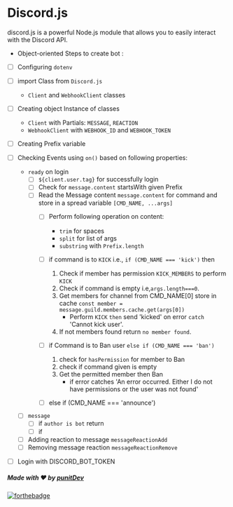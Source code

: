 # Discord.js

discord.js is a powerful Node.js module that allows you to easily interact with the Discord API.

- Object-oriented
Steps to create bot :

- [ ] Configuring `dotenv`
- [ ] import Class from `Discord.js`
  - `Client` and `WebhookClient` classes
- [ ] Creating object Instance of classes
  - `Client` with Partials: `MESSAGE`, `REACTION`
  - `WebhookClient` with `WEBHOOK_ID` and `WEBHOOK_TOKEN`
- [ ] Creating Prefix variable
- [ ] Checking Events using `on()` based on following properties:
  - `ready` on login
    - [ ] `${client.user.tag}` for successfully login
    - [ ] Check for `message.content` startsWith given Prefix
    - [ ] Read the Message content `message.content` for command and store in a spread variable `[CMD_NAME, ...args]`
        - [ ] Perform following operation on content:
            - `trim` for spaces
            - `split` for list of args
            - `substring` with `Prefix.length`
      
      - [ ] if command is to `KICK` i.e., `if (CMD_NAME === 'kick')` then
        1. Check if member has permission `KICK_MEMBERS` to perform `KICK`
        2. Check if command is empty i.e,`args.length===0`.
        3. Get members for channel from CMD_NAME[0] store in cache `const member = message.guild.members.cache.get(args[0])`
            - Perform `KICK` `then` send 'kicked' on error `catch` 'Cannot kick user'.
        4. If not members found return `no member found`.

      - [ ] if Command is to Ban user `else if (CMD_NAME === 'ban')`
        1. check for `hasPermission` for member to Ban
        2. check if command given is empty
        3. Get the permitted member then Ban
            - if error catches 'An error occurred. Either I do not have permissions or the user was not found'
      - [ ] else if (CMD_NAME === 'announce')
  - [ ] `message`
    - [ ] if `author is bot` return
    - [ ] if 
  - [ ] Adding reaction to message `messageReactionAdd`
  - [ ] Removing message reaction `messageReactionRemove`
- [ ] Login with DISCORD_BOT_TOKEN



##### Made with ♥ by <a href="https://github.com/punitkmryh">punitDev</a>
[![forthebadge](https://forthebadge.com/images/badges/built-with-love.svg)](https://github.com/punitkmryh)
